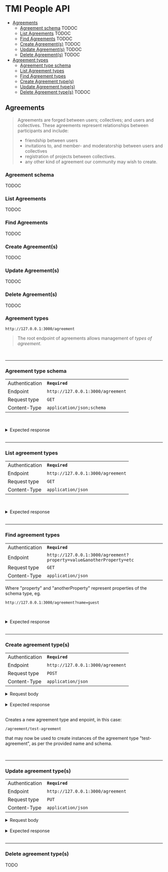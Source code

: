 # TMI People API


* [Agreements](#agreements)
  * [Agreement schema](#agreement-schema) TODOC
  * [List Agreements](#list-agreement) TODOC
  * [Find Agreements](#find-agreement) TODOC
  * [Create Agreement(s)](#create-agreement) TODOC
  * [Update Agreement(s)](#update-agreement) TODOC
  * [Delete Agreement(s)](#delete-agreement) TODOC
* [Agreement types](#agreement-types)
  * [Agreement type schema](#agreement-type-schema)
  * [List Agreement types](#list-agreement-types)
  * [Find Agreement types](#find-agreement-types)
  * [Create Agreement type(s)](#create-agreement-types)
  * [Update Agreement type(s)](#update-agreement-types)
  * [Delete Agreement type(s)](#delete-agreement-types) TODOC


## Agreements

>Agreements are forged between users; collectives; and users and collectives.
These agreements represent relationships between participants and include:
>
>* friendship between users
>* invitations to, and member- and moderatorship between users and collectives
>* registration of projects between collectives.
>* any other kind of agreement our community may wish to create.


### Agreement schema

TODOC


### List Agreements

TODOC


### Find Agreements

TODOC


### Create Agreement(s)

TODOC


### Update Agreement(s)

TODOC


### Delete Agreement(s)

TODOC


### Agreement types

```
http://127.0.0.1:3000/agreement
```

>The root endpoint of agreements allows management of *types of agreement*.

<br />
<hr />

### Agreement type schema

|||
--- | ---
Authentication| **`Required`**
Endpoint|`http://127.0.0.1:3000/agreement`
Request type| `GET`
Content-Type| `application/json;schema`

<br /><details><summary>Expected response</summary>

>HTTP Status: 200

```JSON
{
    "data": {
        "$schema": "http://json-schema.org/draft-07/schema#",
        "$id": "http://tmi.mobi/agreement/agreement.schema.json",
        "definitions": {
            "uei": {
                "$ref": "http://tmi.mobi/root.schema.json#/definitions/uei"
            },
            "participantRef": {
                "$ref": "http://tmi.mobi/root.schema.json#/definitions/participantRef"
            }
        },
        "type": "object",
        "title": "string",
        "name": "string",
        "properties": {
            "id": {
                "$ref": "#/definitions/uei"
            },
            "owner": {
                "$ref": "#/definitions/participantRef"
            },
            "schema": {
                "type": "object"
            }
        },
        "required": [
            "name",
            "owner",
            "schema"
        ]
    }
}
```

[JSON schema](endpoints/agreement/agreement.schema.json) that
defines agreement types.

</details><br />

---

### List agreement types

|||
--- | ---
Authentication| **`Required`**
Endpoint|`http://127.0.0.1:3000/agreement`
Request type| `GET`
Content-Type| `application/json`

<br /><details><summary>Expected response</summary>

```JSON
{
    "data": [
        {
            "owner": {
                "entityType": "collective",
                "id": 0
            },
            "name": "administrator",
            "schema": {
                "$schema": "http://json-schema.org/draft-07/schema#",
                "$id": "http://tmi.mobi/agreement/administrator/administrator.schema.json",
                "type": "object",
                "title": "Administrator Agreement",
                "allOf": [
                    {
                        "$ref": "http://tmi.mobi/agreement/base.agreement.schema.json"
                    }
                ]
            },
            "id": 0
        },
        {
            "owner": {
                "entityType": "collective",
                "id": 0
            },
            "name": "moderator",
            "schema": {
                "$schema": "http://json-schema.org/draft-07/schema#",
                "$id": "http://tmi.mobi/schemas/agreement/default/moderator.json",
                "type": "object",
                "title": "Moderator Agreement",
                "allOf": [
                    {
                        "$ref": "http://tmi.mobi/agreement/base.agreement.schema.json"
                    }
                ]
            },
            "id": 1
        },
        {
            "owner": {
                "entityType": "collective",
                "id": 0
            },
            "name": "member",
            "schema": {
                "$schema": "http://json-schema.org/draft-07/schema#",
                "$id": "http://tmi.mobi/agreement/default/member.agreement.schema.json",
                "type": "object",
                "title": "Membership Agreement",
                "allOf": [
                    {
                        "$ref": "http://tmi.mobi/agreement/base.agreement.schema.json"
                    }
                ]
            },
            "id": 2
        },
        {
            "owner": {
                "entityType": "collective",
                "id": 0
            },
            "name": "guest",
            "schema": {
                "$schema": "http://json-schema.org/draft-07/schema#",
                "$id": "http://tmi.mobi/schemas/agreement/default/guest.json",
                "type": "object",
                "title": "Guest Agreement",
                "allOf": [
                    {
                        "$ref": "http://tmi.mobi/agreement/base.agreement.schema.json"
                    }
                ]
            },
            "id": 3
        }
    ]
}
```

</details><br />

---
### Find agreement types

|||
--- | ---
Authentication| **`Required`**
Endpoint|`http://127.0.0.1:3000/agreement?property=value&anotherProperty=etc`
Request type| `GET`
Content-Type| `application/json`

Where "property" and "anotherProperty" represent properties of the schema type,
eg.

`http://127.0.0.1:3000/agreement?name=guest`

<br /><details><summary>Expected response</summary>

```JSON
{
    "data": [
        {
            "owner": {
                "entityType": "collective",
                "id": 0
            },
            "name": "guest",
            "schema": {
                "$schema": "http://json-schema.org/draft-07/schema#",
                "$id": "http://tmi.mobi/schemas/agreement/default/guest.json",
                "type": "object",
                "title": "Guest Agreement",
                "allOf": [
                    {
                        "$ref": "http://tmi.mobi/agreement/base.agreement.schema.json"
                    }
                ]
            },
            "id": 3
        }
    ]
}
```

</details><br />

---


### Create agreement type(s)

|||
--- | ---
Authentication| **`Required`**
Endpoint|`http://127.0.0.1:3000/agreement`
Request type| `POST`
Content-Type| `application/json`

<details><summary>Request body</summary>

```JSON
[
    {
        "owner": {
            "entityType": "collective",
            "id": 0
        },
        "name": "test-agreement",
        "schema": {
            "$schema": "http://json-schema.org/draft-07/schema#",
            "$id": "http://tmi.mobi/schemas/agreement/test-agreement",
            "type": "object",
            "title": "Test Agreement",
            "allOf": [
                {
                    "$ref": "http://tmi.mobi/agreement/base.agreement.schema.json"
                }
            ],
            "properties": {
                "newProp": {
                    "type": "string"
                }
            }
        },
        "id": 4
    }
]
```

</details><br />

<details><summary>Expected response</summary>

```JSON
{
    "status": "Entities created",
    "code": 201,
    "expose": true,
    "entities": [
        {
            "owner": {
                "entityType": "collective",
                "id": 0
            },
            "name": "test-agreement",
            "schema": {
                "$schema": "http://json-schema.org/draft-07/schema#",
                "$id": "http://tmi.mobi/schemas/agreement/test-agreement",
                "type": "object",
                "title": "Test Agreement",
                "allOf": [
                    {
                        "$ref": "http://tmi.mobi/agreement/base.agreement.schema.json"
                    }
                ],
                "properties": {
                    "newProp": {
                        "type": "string"
                    }
                }
            },
            "id": 4
        }
    ]
}
```

</details><br />

Creates a new agreement type and enpoint, in this case:
```
/agreement/test-agreement
```
that may now be used to create instances of the agreement type "test-agreement",
as per the provided name and schema.

<br />

---

### Update agreement type(s)

|||
--- | ---
Authentication| **`Required`**
Endpoint|`http://127.0.0.1:3000/agreement`
Request type| `PUT`
Content-Type| `application/json`

<details><summary>Request body</summary>

```JSON
[
	{
		"owner": {"entityType": "collective", "id": 0},
		"name": "test-agreement",
		"schema": {
			"$schema": "http://json-schema.org/draft-07/schema#",
			"$id": "http://tmi.mobi/schemas/agreement/default/guest.json",

			"type": "object",
			"title": "Test Agreement",

			"allOf": [
				{"$ref": "http://tmi.mobi/agreement/base.agreement.schema.json"}
			],
			"properties": {
				"newProp": "boolean"
			}
		}
	}
]
```
</details>

</details><br />
<details><summary>Expected response</summary>

```JSON
{
    "status": "Success",
    "code": 200,
    "expose": true,
    "entities": [
        {
            "owner": {
                "entityType": "collective",
                "id": 0
            },
            "name": "test-agreement",
            "schema": {
                "$schema": "http://json-schema.org/draft-07/schema#",
                "$id": "http://tmi.mobi/schemas/agreement/test-agreement",
                "type": "object",
                "title": "Test Agreement",
                "allOf": [
                    {
                        "$ref": "http://tmi.mobi/agreement/base.agreement.schema.json"
                    }
                ],
                "properties": {
                    "newProp": {
                        "type": "boolean"
                    }
                }
            },
            "id": 4
        }
    ]
}
```

</details><br /><hr />


### Delete agreement type(s)

TODO